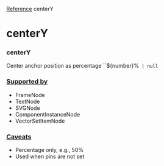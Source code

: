 [Reference](https://www.framer.com/developers/reference)
centerY
# centerY
### centerY
Center anchor position as percentage
``${number}%` | null`
### [Supported by](https://www.framer.com/developers/reference/plugins-traits-center-y#supported-by)
  * FrameNode
  * TextNode
  * SVGNode
  * ComponentInstanceNode
  * VectorSetItemNode


### [Caveats](https://www.framer.com/developers/reference/plugins-traits-center-y#caveats)
  * Percentage only, e.g., 50%
  * Used when pins are not set


